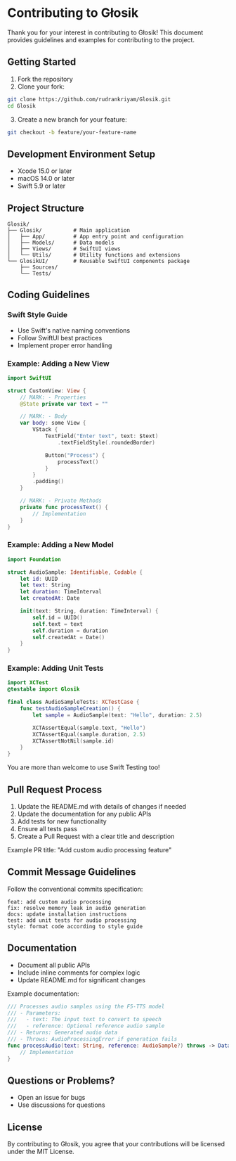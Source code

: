 # Contributing to Głosik

Thank you for your interest in contributing to Głosik! This document provides guidelines and examples for contributing to the project.

## Getting Started

1. Fork the repository
2. Clone your fork:

```bash
git clone https://github.com/rudrankriyam/Glosik.git
cd Glosik
```

3. Create a new branch for your feature:

```bash
git checkout -b feature/your-feature-name
```

## Development Environment Setup

- Xcode 15.0 or later
- macOS 14.0 or later
- Swift 5.9 or later

## Project Structure

```
Glosik/
├── Glosik/          # Main application
│   ├── App/         # App entry point and configuration
│   ├── Models/      # Data models
│   ├── Views/       # SwiftUI views
│   └── Utils/       # Utility functions and extensions
└── GlosikUI/        # Reusable SwiftUI components package
    ├── Sources/
    └── Tests/
```

## Coding Guidelines

### Swift Style Guide

- Use Swift's native naming conventions
- Follow SwiftUI best practices
- Implement proper error handling

### Example: Adding a New View

```swift
import SwiftUI

struct CustomView: View {
    // MARK: - Properties
    @State private var text = ""

    // MARK: - Body
    var body: some View {
        VStack {
            TextField("Enter text", text: $text)
                .textFieldStyle(.roundedBorder)

            Button("Process") {
                processText()
            }
        }
        .padding()
    }

    // MARK: - Private Methods
    private func processText() {
        // Implementation
    }
}
```

### Example: Adding a New Model

```swift
import Foundation

struct AudioSample: Identifiable, Codable {
    let id: UUID
    let text: String
    let duration: TimeInterval
    let createdAt: Date

    init(text: String, duration: TimeInterval) {
        self.id = UUID()
        self.text = text
        self.duration = duration
        self.createdAt = Date()
    }
}
```

### Example: Adding Unit Tests

```swift
import XCTest
@testable import Glosik

final class AudioSampleTests: XCTestCase {
    func testAudioSampleCreation() {
        let sample = AudioSample(text: "Hello", duration: 2.5)

        XCTAssertEqual(sample.text, "Hello")
        XCTAssertEqual(sample.duration, 2.5)
        XCTAssertNotNil(sample.id)
    }
}
```

You are more than welcome to use Swift Testing too!

## Pull Request Process

1. Update the README.md with details of changes if needed
2. Update the documentation for any public APIs
3. Add tests for new functionality
4. Ensure all tests pass
5. Create a Pull Request with a clear title and description

Example PR title: "Add custom audio processing feature"

## Commit Message Guidelines

Follow the conventional commits specification:

```
feat: add custom audio processing
fix: resolve memory leak in audio generation
docs: update installation instructions
test: add unit tests for audio processing
style: format code according to style guide
```

## Documentation

- Document all public APIs
- Include inline comments for complex logic
- Update README.md for significant changes

Example documentation:

```swift
/// Processes audio samples using the F5-TTS model
/// - Parameters:
///   - text: The input text to convert to speech
///   - reference: Optional reference audio sample
/// - Returns: Generated audio data
/// - Throws: AudioProcessingError if generation fails
func processAudio(text: String, reference: AudioSample?) throws -> Data {
    // Implementation
}
```

## Questions or Problems?

- Open an issue for bugs
- Use discussions for questions

## License

By contributing to Głosik, you agree that your contributions will be licensed under the MIT License.
